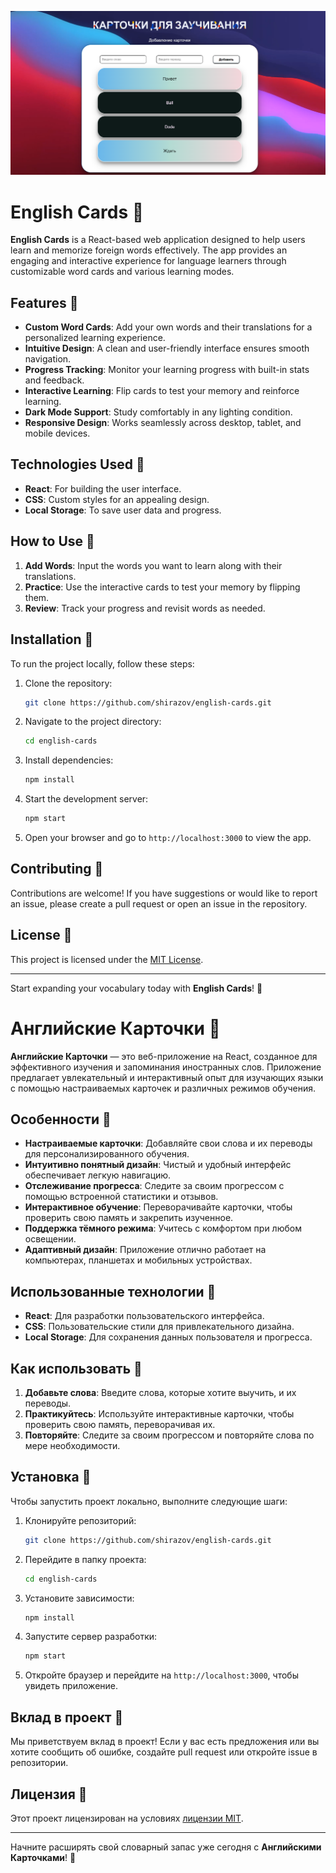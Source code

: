 ![alt text](2024-12-19_04-30-09.png)

# English Cards 🍓

**English Cards** is a React-based web application designed to help users learn and memorize foreign words effectively. The app provides an engaging and interactive experience for language learners through customizable word cards and various learning modes.

## Features 🍎

- **Custom Word Cards**: Add your own words and their translations for a personalized learning experience. 
- **Intuitive Design**: A clean and user-friendly interface ensures smooth navigation.
- **Progress Tracking**: Monitor your learning progress with built-in stats and feedback.
- **Interactive Learning**: Flip cards to test your memory and reinforce learning.
- **Dark Mode Support**: Study comfortably in any lighting condition.
- **Responsive Design**: Works seamlessly across desktop, tablet, and mobile devices.

## Technologies Used 🍋

- **React**: For building the user interface.
- **CSS**: Custom styles for an appealing design.
- **Local Storage**: To save user data and progress.

## How to Use 🍉

1. **Add Words**: Input the words you want to learn along with their translations.
2. **Practice**: Use the interactive cards to test your memory by flipping them.
3. **Review**: Track your progress and revisit words as needed.

## Installation 🍇

To run the project locally, follow these steps:

1. Clone the repository:
   ```bash
   git clone https://github.com/shirazov/english-cards.git
   ```
2. Navigate to the project directory:
   ```bash
   cd english-cards
   ```
3. Install dependencies:
   ```bash
   npm install
   ```
4. Start the development server:
   ```bash
   npm start
   ```
5. Open your browser and go to `http://localhost:3000` to view the app.

## Contributing 🍍

Contributions are welcome! If you have suggestions or would like to report an issue, please create a pull request or open an issue in the repository.

## License 🍑

This project is licensed under the [MIT License](LICENSE).

---

Start expanding your vocabulary today with **English Cards**! 🚀

# Английские Карточки 🍓

**Английские Карточки** — это веб-приложение на React, созданное для эффективного изучения и запоминания иностранных слов. Приложение предлагает увлекательный и интерактивный опыт для изучающих языки с помощью настраиваемых карточек и различных режимов обучения.

## Особенности 🍎

- **Настраиваемые карточки**: Добавляйте свои слова и их переводы для персонализированного обучения.
- **Интуитивно понятный дизайн**: Чистый и удобный интерфейс обеспечивает легкую навигацию.
- **Отслеживание прогресса**: Следите за своим прогрессом с помощью встроенной статистики и отзывов.
- **Интерактивное обучение**: Переворачивайте карточки, чтобы проверить свою память и закрепить изученное.
- **Поддержка тёмного режима**: Учитесь с комфортом при любом освещении.
- **Адаптивный дизайн**: Приложение отлично работает на компьютерах, планшетах и мобильных устройствах.

## Использованные технологии 🍋

- **React**: Для разработки пользовательского интерфейса.
- **CSS**: Пользовательские стили для привлекательного дизайна.
- **Local Storage**: Для сохранения данных пользователя и прогресса.

## Как использовать 🍉

1. **Добавьте слова**: Введите слова, которые хотите выучить, и их переводы.
2. **Практикуйтесь**: Используйте интерактивные карточки, чтобы проверить свою память, переворачивая их.
3. **Повторяйте**: Следите за своим прогрессом и повторяйте слова по мере необходимости.

## Установка 🍇

Чтобы запустить проект локально, выполните следующие шаги:

1. Клонируйте репозиторий:
   ```bash
   git clone https://github.com/shirazov/english-cards.git
   ```
2. Перейдите в папку проекта:
   ```bash
   cd english-cards
   ```
3. Установите зависимости:
   ```bash
   npm install
   ```
4. Запустите сервер разработки:
   ```bash
   npm start
   ```
5. Откройте браузер и перейдите на `http://localhost:3000`, чтобы увидеть приложение.

## Вклад в проект 🍍

Мы приветствуем вклад в проект! Если у вас есть предложения или вы хотите сообщить об ошибке, создайте pull request или откройте issue в репозитории.

## Лицензия 🍑

Этот проект лицензирован на условиях [лицензии MIT](LICENSE).

---

Начните расширять свой словарный запас уже сегодня с **Английскими Карточками**! 🚀

